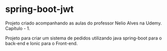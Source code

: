 # spring-boot-jwt

Projeto criado acompanhando as aulas do professor Nelio Alves na Udemy. Capítulo - 1.

Projeto para criar um sistema de pedidos utilizando java spring-boot para o back-end e Ionic para o Front-end.
